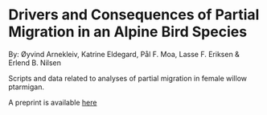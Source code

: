 # Drivers and Consequences of Partial Migration in an Alpine Bird Species
By: Øyvind Arnekleiv, Katrine Eldegard, Pål F. Moa, Lasse F. Eriksen & Erlend B. Nilsen

Scripts and data related to analyses of partial migration in female willow ptarmigan. 


A preprint is available [here](https://ecoevorxiv.org/9whck/) 
